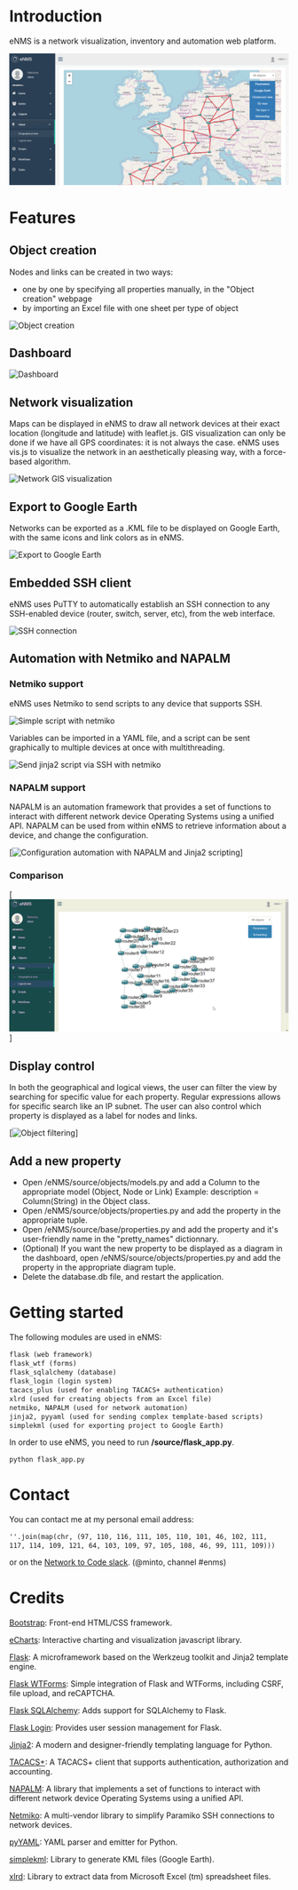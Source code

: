 # Introduction

eNMS is a network visualization, inventory and automation web platform.

![eNMS](https://github.com/afourmy/eNMS/blob/master/readme/eNMS.png)

# Features

## Object creation

Nodes and links can be created in two ways: 
- one by one by specifying all properties manually, in the "Object creation" webpage
- by importing an Excel file with one sheet per type of object

![Object creation](https://github.com/afourmy/eNMS/blob/master/readme/object_creation.gif)

## Dashboard

![Dashboard](https://github.com/afourmy/eNMS/blob/master/readme/dashboard.gif)

## Network visualization

Maps can be displayed in eNMS to draw all network devices at their exact location (longitude and latitude) with leaflet.js.
GIS visualization can only be done if we have all GPS coordinates: it is not always the case.
eNMS uses vis.js to visualize the network in an aesthetically pleasing way, with a force-based algorithm.

![Network GIS visualization](https://github.com/afourmy/eNMS/blob/master/readme/views.gif)

## Export to Google Earth

Networks can be exported as a .KML file to be displayed on Google Earth, with the same icons and link colors as in eNMS.

![Export to Google Earth](https://github.com/afourmy/eNMS/blob/master/readme/google_earth.gif)

## Embedded SSH client

eNMS uses PuTTY to automatically establish an SSH connection to any SSH-enabled device (router, switch, server, etc), from the web interface.

![SSH connection](https://github.com/afourmy/eNMS/blob/master/readme/ssh_connection.gif)

## Automation with Netmiko and NAPALM

### Netmiko support

eNMS uses Netmiko to send scripts to any device that supports SSH. 

![Simple script with netmiko](https://github.com/afourmy/eNMS/blob/master/readme/netmiko_simple.gif)

Variables can be imported in a YAML file, and a script can be sent graphically to multiple devices at once with multithreading.

![Send jinja2 script via SSH with netmiko](https://github.com/afourmy/eNMS/blob/master/readme/netmiko_j2.gif)

### NAPALM support

NAPALM is an automation framework that provides a set of functions to interact with different network device Operating Systems using a unified API. NAPALM can be used from within eNMS to retrieve information about a device, and change the configuration.

[![Configuration automation with NAPALM and Jinja2 scripting](https://github.com/afourmy/eNMS/blob/master/readme/napalm_getters.gif)]

### Comparison

[![Comparison](https://github.com/afourmy/eNMS/blob/master/readme/comparison.gif)]

## Display control

In both the geographical and logical views, the user can filter the view by searching for specific value for each property. Regular expressions allows for specific search like an IP subnet.
The user can also control which property is displayed as a label for nodes and links.

[![Object filtering](https://github.com/afourmy/eNMS/blob/master/readme/object_filtering.gif)]

## Add a new property

- Open /eNMS/source/objects/models.py and add a Column to the appropriate model (Object, Node or Link)
Example: description = Column(String) in the Object class.
- Open /eNMS/source/objects/properties.py and add the property in the appropriate tuple.
- Open /eNMS/source/base/properties.py and add the property and it's user-friendly name in the "pretty_names" dictionnary.
- (Optional) If you want the new property to be displayed as a diagram in the dashboard, open /eNMS/source/objects/properties.py and add the property in the appropriate diagram tuple.
- Delete the database.db file, and restart the application.

# Getting started

The following modules are used in eNMS:
```
flask (web framework)
flask_wtf (forms)
flask_sqlalchemy (database)
flask_login (login system)
tacacs_plus (used for enabling TACACS+ authentication)
xlrd (used for creating objects from an Excel file)
netmiko, NAPALM (used for network automation)
jinja2, pyyaml (used for sending complex template-based scripts)
simplekml (used for exporting project to Google Earth)
```

In order to use eNMS, you need to run **/source/flask_app.py**.
```
python flask_app.py
```

# Contact

You can contact me at my personal email address:
```
''.join(map(chr, (97, 110, 116, 111, 105, 110, 101, 46, 102, 111, 
117, 114, 109, 121, 64, 103, 109, 97, 105, 108, 46, 99, 111, 109)))
```

or on the [Network to Code slack](http://networktocode.herokuapp.com "Network to Code slack"). (@minto, channel #enms)

# Credits

[Bootstrap](https://getbootstrap.com/ "Bootstrap"): Front-end HTML/CSS framework.

[eCharts](https://github.com/ecomfe/echarts "eCharts"): Interactive charting and visualization javascript library.

[Flask](http://flask.pocoo.org/ "Flask"): A microframework based on the Werkzeug toolkit and Jinja2 template engine.

[Flask WTForms](https://github.com/lepture/flask-wtf "Flask WTForms"): Simple integration of Flask and WTForms, including CSRF, file upload, and reCAPTCHA.

[Flask SQLAlchemy](http://flask-sqlalchemy.pocoo.org/ "Flask SQLAlchemy"): Adds support for SQLAlchemy to Flask.

[Flask Login](https://flask-login.readthedocs.io/en/latest/ "Flask Login"): Provides user session management for Flask.

[Jinja2](https://github.com/pallets/jinja "Jinja2"): A modern and designer-friendly templating language for Python.

[TACACS+](https://github.com/ansible/tacacs_plus/ "TACACS+"): A TACACS+ client that supports authentication, authorization and accounting.

[NAPALM](https://github.com/napalm-automation/napalm "NAPALM"): A library that implements a set of functions to interact with different network device Operating Systems using a unified API.

[Netmiko](https://github.com/ktbyers/netmiko "Netmiko"): A multi-vendor library to simplify Paramiko SSH connections to network devices.

[pyYAML](https://github.com/yaml/pyyaml "pyYAML"): YAML parser and emitter for Python.

[simplekml](http://simplekml.readthedocs.io/en/latest/ "SimpleKML"): Library to generate KML files (Google Earth).

[xlrd](https://github.com/python-excel/xlrd): Library to extract data from Microsoft Excel (tm) spreadsheet files.
